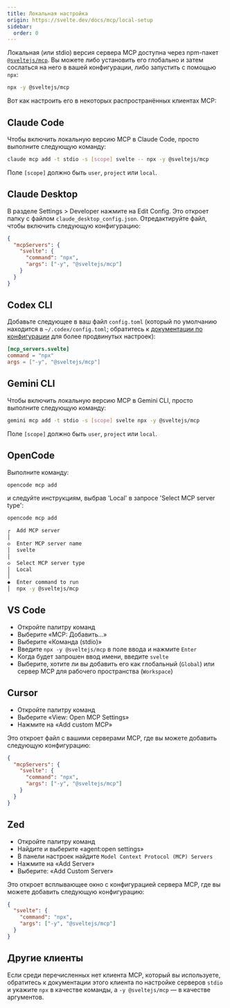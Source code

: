 ```yaml
---
title: Локальная настройка
origin: https://svelte.dev/docs/mcp/local-setup
sidebar:
  order: 0
---
```


Локальная (или stdio) версия сервера MCP доступна через npm-пакет [`@sveltejs/mcp`](https://www.npmjs.com/package/@sveltejs/mcp). Вы можете либо установить его глобально и затем сослаться на него в вашей конфигурации, либо запустить с помощью `npx`:

```bash
npx -y @sveltejs/mcp
```

Вот как настроить его в некоторых распространённых клиентах MCP:

## Claude Code

Чтобы включить локальную версию MCP в Claude Code, просто выполните следующую команду:

```bash
claude mcp add -t stdio -s [scope] svelte -- npx -y @sveltejs/mcp
```

Поле `[scope]` должно быть `user`, `project` или `local`.

## Claude Desktop

В разделе Settings > Developer нажмите на Edit Config. Это откроет папку с файлом `claude_desktop_config.json`. Отредактируйте файл, чтобы включить следующую конфигурацию:

```json
{
  "mcpServers": {
    "svelte": {
      "command": "npx",
      "args": ["-y", "@sveltejs/mcp"]
    }
  }
}
```

## Codex CLI

Добавьте следующее в ваш файл `config.toml` (который по умолчанию находится в `~/.codex/config.toml`; обратитесь к [документации по конфигурации](https://github.com/openai/codex/blob/main/docs/config.md) для более продвинутых настроек):

```toml
[mcp_servers.svelte]
command = "npx"
args = ["-y", "@sveltejs/mcp"]
```

## Gemini CLI

Чтобы включить локальную версию MCP в Gemini CLI, просто выполните следующую команду:

```bash
gemini mcp add -t stdio -s [scope] svelte npx -y @sveltejs/mcp
```

Поле `[scope]` должно быть `user`, `project` или `local`.

## OpenCode

Выполните команду:

```bash
opencode mcp add
```

и следуйте инструкциям, выбрав 'Local' в запросе 'Select MCP server type':

```bash
opencode mcp add

┌  Add MCP server
│
◇  Enter MCP server name
│  svelte
│
◇  Select MCP server type
│  Local
│
◆  Enter command to run
│  npx -y @sveltejs/mcp
```

## VS Code

- Откройте палитру команд
- Выберите «MCP: Добавить...»
- Выберите «Команда (stdio)»
- Введите `npx -y @sveltejs/mcp` в поле ввода и нажмите `Enter`
- Когда будет запрошен ввод имени, введите `svelte`
- Выберите, хотите ли вы добавить его как глобальный (`Global`) или сервер MCP для рабочего пространства (`Workspace`)

## Cursor

- Откройте палитру команд
- Выберите «View: Open MCP Settings»
- Нажмите на «Add custom MCP»

Это откроет файл с вашими серверами MCP, где вы можете добавить следующую конфигурацию:

```json
{
  "mcpServers": {
    "svelte": {
      "command": "npx",
      "args": ["-y", "@sveltejs/mcp"]
    }
  }
}
```

## Zed

- Откройте палитру команд
- Найдите и выберите «agent:open settings»
- В панели настроек найдите `Model Context Protocol (MCP) Servers`
- Нажмите на «Add Server»
- Выберите: «Add Custom Server»

Это откроет всплывающее окно с конфигурацией сервера MCP, где вы можете добавить следующую конфигурацию:

```json
{
  "svelte": {
    "command": "npx",
    "args": ["-y", "@sveltejs/mcp"]
  }
}
```

## Другие клиенты

Если среди перечисленных нет клиента MCP, который вы используете, обратитесь к документации этого клиента по настройке серверов `stdio` и укажите `npx` в качестве команды, а `-y @sveltejs/mcp` — в качестве аргументов.
